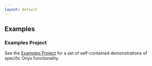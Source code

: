 ```yaml
---
layout: default
---
```


## Examples

### Examples Project

See the [Examples Project](https://github.com/onyx-platform/onyx-examples) for a set of self-contained demonstrations of specific Onyx functionality.
